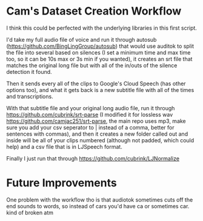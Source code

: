# Cam's Dataset Creation Workflow

I think this could be perfected with the underlying libraries in this first script. 

I'd take my full audio file of voice and run it through autosub (https://github.com/BingLingGroup/autosub) that would use auditok to split the file into several based on silences (I set a minimum time and max time too, so it can be 10s max or 3s min if you wanted), it creates an srt file that matches the original long file but with all of the in/outs of the silence detection it found. 

Then it sends every all of the clips to Google's Cloud Speech (has other options too), and what it gets back is a new subtitle file with all of the times and transcriptions. 

With that subtitle file and your original long audio file, run it through https://github.com/cubrink/srt-parse (I modified it for lossless wav https://github.com/camjac251/srt-parse, the main repo uses mp3, make sure you add your csv seperator to | instead of a comma, better for sentences with commas), and then it creates a new folder called out and inside will be all of your clips numbered (although not padded, which could help) and a csv file that is in LJSpeech format. 

Finally I just run that through https://github.com/cubrink/LJNormalize


# Future Improvements

One problem with the workflow tho is that audiotok sometimes cuts off the end sounds to words, so instead of cars you'd have ca or sometimes car. kind of broken atm